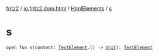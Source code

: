 [fritz2](../../index.md) / [io.fritz2.dom.html](../index.md) / [HtmlElements](index.md) / [s](./s.md)

# s

`open fun s(content: `[`TextElement`](../-text-element/index.md)`.() -> `[`Unit`](https://kotlinlang.org/api/latest/jvm/stdlib/kotlin/-unit/index.html)`): `[`TextElement`](../-text-element/index.md)
